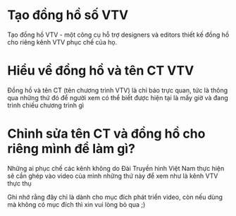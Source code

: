 # Tạo đồng hồ số VTV
Tạo đồng hồ VTV - một công cụ hỗ trợ designers và editors thiết kế đồng hồ cho riêng kênh VTV phục chế của họ.
# Hiểu về đồng hồ và tên CT VTV
Đồng hồ và tên CT (tên chương trình VTV) là chỉ báo trực quan, tức là thông qua những thứ đó để người xem có thể biết được hiện tại là mấy giờ và đang trình chiếu chương trình gì
# Chỉnh sửa tên CT và đồng hồ cho riêng mình để làm gì?
Những ai phục chế các kênh không do Đài Truyền hình Việt Nam thực hiện sẽ cần ghép vào video của mình những thứ này để xem như là kênh VTV thực thụ

Ghi nhớ rằng đây chỉ là dành cho mục đích phát triển video, còn nếu dùng mà không có mục đích thì xin vui lòng bỏ qua ;)
